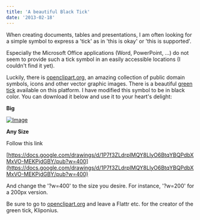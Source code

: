 ```yaml
---
title: 'A beautiful Black Tick'
date: '2013-02-18'
---
```


When creating documents, tables and presentations, I am often looking for a simple symbol to express a 'tick' as in 'this is okay' or 'this is supported'.

Especially the Microsoft Office applications (Word, PowerPoint, ...) do not seem to provide such a tick symbol in an easily accessible locations (I couldn't find it yet).

Luckily, there is [openclipart.org](http://openclipart.org), an amazing collection of public domain symbols, icons and other vector graphic images. There is a beautiful [green tick](http://openclipart.org/detail/167549/green-tick---simple-by-kliponius) available on this platform. I have modified this symbol to be in black color. You can download it below and use it to your heart's delight:

**Big**

[![Image](http://nexnet.files.wordpress.com/2013/02/kliponious-black-tick.png?w=427)](http://nexnet.files.wordpress.com/2013/02/kliponious-black-tick.png)

**Any Size**

Follow this link

[https://docs.google.com/drawings/d/1P7f3ZLdrpIMQY8LlyO6BtqYBQPdbXMxVO-MEKPjdGBY/pub?w=400](https://docs.google.com/drawings/d/1P7f3ZLdrpIMQY8LlyO6BtqYBQPdbXMxVO-MEKPjdGBY/pub?w=400)

And change the '?w=400' to the size you desire. For instance, '?w=200' for a 200px version.

Be sure to go to [openclipart.org](http://openclipart.org/detail/167549/green-tick---simple-by-kliponius) and leave a Flattr etc. for the creator of the green tick, Kliponius.

